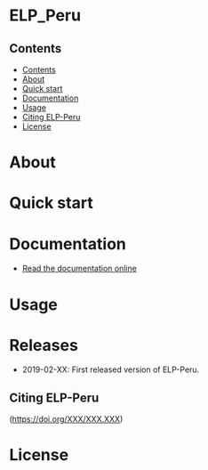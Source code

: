# ELP_Peru

## Contents

- [Contents](#contents)
- [About](#about)
- [Quick start](#quick-start)
- [Documentation](#documentation)
- [Usage](#usage)
- [Citing ELP-Peru](#citing-ELP-Peru)
- [License](#license)

# About 



# Quick start


# Documentation


* [Read the documentation online](https://XXXXX.readthedocs.io/en/stable/)

# Usage



# Releases
* 2019-02-XX: First released version of ELP-Peru.

## Citing ELP-Peru
(https://doi.org/XXX/XXX.XXX)


# License
